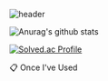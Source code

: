 ![header](https://capsule-render.vercel.app/api?type=wave&color=auto&height=300&section=header&text=welcome%20render=Gih&fontSize=90)

![Anurag's github stats](https://github-readme-stats.vercel.app/api?username=thegr8od&show_icons=true&theme=tokyonight)

[![Solved.ac Profile](http://mazassumnida.wtf/api/v2/generate_badge?boj=zzjoon)](https://solved.ac/zzjoon/)

📋 Once I've Used

      


